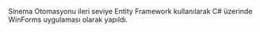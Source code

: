 Sinema Otomasyonu
ileri seviye Entity Framework kullanılarak C# üzerinde WinForms uygulaması olarak yapıldı.

